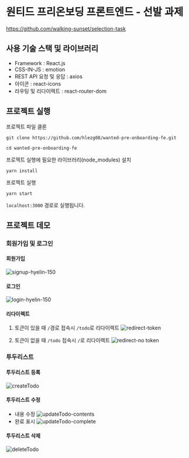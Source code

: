 # 원티드 프리온보딩 프론트엔드 - 선발 과제

https://github.com/walking-sunset/selection-task

## 사용 기술 스택 및 라이브러리

- Framework : React.js
- CSS-IN-JS : emotion
- REST API 요청 및 응답 : axios
- 아이콘 : react-icons
- 라우팅 및 리다이렉트 : react-router-dom

## 프로젝트 실행

프로젝트 파일 클론

```
git clone https://github.com/hlezg08/wanted-pre-onboarding-fe.git
```
```
cd wanted-pre-onboarding-fe
```

프로젝트 실행에 필요한 라이브러리(node_modules) 설치

```
yarn install
```

프로젝트 실행

```
yarn start
```

`localhost:3000` 경로로 실행됩니다.

## 프로젝트 데모

### 회원가입 및 로그인

#### 회원가입

![signup-hyelin-150](https://user-images.githubusercontent.com/59791809/185732997-ada458c6-082a-4e2f-9abb-708f400431c5.gif)

#### 로그인

![login-hyelin-150](https://user-images.githubusercontent.com/59791809/185732982-cdf77314-7e5c-4fd2-8b6d-75339c677777.gif)

#### 리다이렉트

1. 토큰이 있을 때 `/`경로 접속시 `/todo`로 리다이렉트
   ![redirect-token](https://user-images.githubusercontent.com/59791809/185733029-80c5f84f-7e65-41cf-9c8b-aba23bc2b43e.gif)

2. 토큰이 없을 때 `/todo` 접속시 `/`로 리다이렉트
   ![redirect-no token](https://user-images.githubusercontent.com/59791809/185733025-70545dec-87d4-458f-9195-a715bea7f22d.gif)

### 투두리스트

#### 투두리스트 등록

![createTodo](https://user-images.githubusercontent.com/59791809/185733051-24090fb5-bd82-47fd-ae3b-7d5531a60e87.gif)

#### 투두리스트 수정

- 내용 수정
  ![updateTodo-contents](https://user-images.githubusercontent.com/59791809/185733058-510f4b9d-e132-402f-86d7-dc3d4200c60e.gif)
- 완료 표시
  ![updateTodo-complete](https://user-images.githubusercontent.com/59791809/185733057-cd396bad-5577-4a86-a468-0190bfdb3dbd.gif)

#### 투두리스트 삭제

![deleteTodo](https://user-images.githubusercontent.com/59791809/185733056-1e32cfa3-b249-484e-b1bf-14ee4074bac4.gif)

